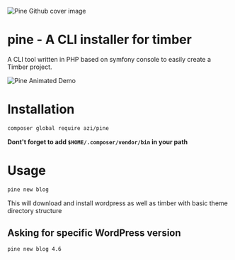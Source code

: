 
![Pine Github cover image](https://s28.postimg.org/l73gxg45p/pine_github_cover.png)

# pine - A CLI installer for timber
A CLI tool written in PHP based on symfony console to easily create a Timber project.


![Pine Animated Demo](https://gifyu.com/images/pine-new-demo2.gif)

# Installation
```bash
composer global require azi/pine
```


__Dont't forget to add `$HOME/.composer/vendor/bin` in your path__

# Usage
```bash
pine new blog
```
This will download and install wordpress as well as timber with basic theme directory structure

## Asking for specific WordPress version
```bash
pine new blog 4.6
```
